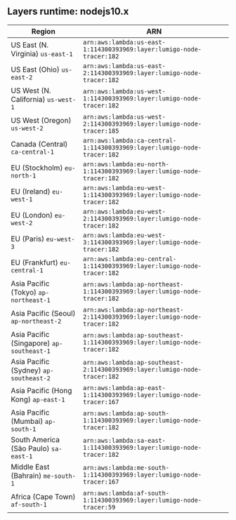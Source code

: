 Layers runtime: nodejs10.x
----
| Region | ARN |
| --- | --- |
|US East (N. Virginia)  `us-east-1`|`arn:aws:lambda:us-east-1:114300393969:layer:lumigo-node-tracer:182`|
|US East (Ohio)  `us-east-2`|`arn:aws:lambda:us-east-2:114300393969:layer:lumigo-node-tracer:182`|
|US West (N. California)  `us-west-1`|`arn:aws:lambda:us-west-1:114300393969:layer:lumigo-node-tracer:182`|
|US West (Oregon)  `us-west-2`|`arn:aws:lambda:us-west-2:114300393969:layer:lumigo-node-tracer:185`|
|Canada (Central)  `ca-central-1`|`arn:aws:lambda:ca-central-1:114300393969:layer:lumigo-node-tracer:182`|
|EU (Stockholm)  `eu-north-1`|`arn:aws:lambda:eu-north-1:114300393969:layer:lumigo-node-tracer:182`|
|EU (Ireland)  `eu-west-1`|`arn:aws:lambda:eu-west-1:114300393969:layer:lumigo-node-tracer:182`|
|EU (London)  `eu-west-2`|`arn:aws:lambda:eu-west-2:114300393969:layer:lumigo-node-tracer:182`|
|EU (Paris)  `eu-west-3`|`arn:aws:lambda:eu-west-3:114300393969:layer:lumigo-node-tracer:182`|
|EU (Frankfurt)  `eu-central-1`|`arn:aws:lambda:eu-central-1:114300393969:layer:lumigo-node-tracer:182`|
|Asia Pacific (Tokyo)  `ap-northeast-1`|`arn:aws:lambda:ap-northeast-1:114300393969:layer:lumigo-node-tracer:182`|
|Asia Pacific (Seoul)  `ap-northeast-2`|`arn:aws:lambda:ap-northeast-2:114300393969:layer:lumigo-node-tracer:182`|
|Asia Pacific (Singapore)  `ap-southeast-1`|`arn:aws:lambda:ap-southeast-1:114300393969:layer:lumigo-node-tracer:182`|
|Asia Pacific (Sydney)  `ap-southeast-2`|`arn:aws:lambda:ap-southeast-2:114300393969:layer:lumigo-node-tracer:182`|
|Asia Pacific (Hong Kong)  `ap-east-1`|`arn:aws:lambda:ap-east-1:114300393969:layer:lumigo-node-tracer:167`|
|Asia Pacific (Mumbai)  `ap-south-1`|`arn:aws:lambda:ap-south-1:114300393969:layer:lumigo-node-tracer:182`|
|South America (São Paulo)  `sa-east-1`|`arn:aws:lambda:sa-east-1:114300393969:layer:lumigo-node-tracer:182`|
|Middle East (Bahrain)  `me-south-1`|`arn:aws:lambda:me-south-1:114300393969:layer:lumigo-node-tracer:167`|
|Africa (Cape Town)  `af-south-1`|`arn:aws:lambda:af-south-1:114300393969:layer:lumigo-node-tracer:59`|
